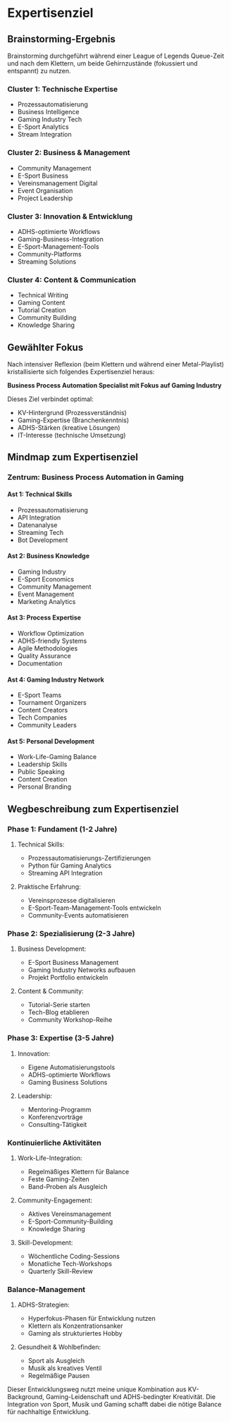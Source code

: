 # Expertisenziel

## Brainstorming-Ergebnis

Brainstorming durchgeführt während einer League of Legends Queue-Zeit und nach dem Klettern, um beide Gehirnzustände (fokussiert und entspannt) zu nutzen.

### Cluster 1: Technische Expertise
- Prozessautomatisierung
- Business Intelligence
- Gaming Industry Tech
- E-Sport Analytics
- Stream Integration

### Cluster 2: Business & Management
- Community Management
- E-Sport Business
- Vereinsmanagement Digital
- Event Organisation
- Project Leadership

### Cluster 3: Innovation & Entwicklung
- ADHS-optimierte Workflows
- Gaming-Business-Integration
- E-Sport-Management-Tools
- Community-Platforms
- Streaming Solutions

### Cluster 4: Content & Communication
- Technical Writing
- Gaming Content
- Tutorial Creation
- Community Building
- Knowledge Sharing

## Gewählter Fokus

Nach intensiver Reflexion (beim Klettern und während einer Metal-Playlist) kristallisierte sich folgendes Expertisenziel heraus:

**Business Process Automation Specialist mit Fokus auf Gaming Industry**

Dieses Ziel verbindet optimal:
- KV-Hintergrund (Prozessverständnis)
- Gaming-Expertise (Branchenkenntnis)
- ADHS-Stärken (kreative Lösungen)
- IT-Interesse (technische Umsetzung)

## Mindmap zum Expertisenziel

### Zentrum: Business Process Automation in Gaming

#### Ast 1: Technical Skills
- Prozessautomatisierung
- API Integration
- Datenanalyse
- Streaming Tech
- Bot Development

#### Ast 2: Business Knowledge
- Gaming Industry
- E-Sport Economics
- Community Management
- Event Management
- Marketing Analytics

#### Ast 3: Process Expertise
- Workflow Optimization
- ADHS-friendly Systems
- Agile Methodologies
- Quality Assurance
- Documentation

#### Ast 4: Gaming Industry Network
- E-Sport Teams
- Tournament Organizers
- Content Creators
- Tech Companies
- Community Leaders

#### Ast 5: Personal Development
- Work-Life-Gaming Balance
- Leadership Skills
- Public Speaking
- Content Creation
- Personal Branding

## Wegbeschreibung zum Expertisenziel

### Phase 1: Fundament (1-2 Jahre)

1. Technical Skills:
   - Prozessautomatisierungs-Zertifizierungen
   - Python für Gaming Analytics
   - Streaming API Integration

2. Praktische Erfahrung:
   - Vereinsprozesse digitalisieren
   - E-Sport-Team-Management-Tools entwickeln
   - Community-Events automatisieren

### Phase 2: Spezialisierung (2-3 Jahre)

1. Business Development:
   - E-Sport Business Management
   - Gaming Industry Networks aufbauen
   - Projekt Portfolio entwickeln

2. Content & Community:
   - Tutorial-Serie starten
   - Tech-Blog etablieren
   - Community Workshop-Reihe

### Phase 3: Expertise (3-5 Jahre)

1. Innovation:
   - Eigene Automatisierungstools
   - ADHS-optimierte Workflows
   - Gaming Business Solutions

2. Leadership:
   - Mentoring-Programm
   - Konferenzvorträge
   - Consulting-Tätigkeit

### Kontinuierliche Aktivitäten

1. Work-Life-Integration:
   - Regelmäßiges Klettern für Balance
   - Feste Gaming-Zeiten
   - Band-Proben als Ausgleich

2. Community-Engagement:
   - Aktives Vereinsmanagement
   - E-Sport-Community-Building
   - Knowledge Sharing

3. Skill-Development:
   - Wöchentliche Coding-Sessions
   - Monatliche Tech-Workshops
   - Quarterly Skill-Review

### Balance-Management

1. ADHS-Strategien:
   - Hyperfokus-Phasen für Entwicklung nutzen
   - Klettern als Konzentrationsanker
   - Gaming als strukturiertes Hobby

2. Gesundheit & Wohlbefinden:
   - Sport als Ausgleich
   - Musik als kreatives Ventil
   - Regelmäßige Pausen

Dieser Entwicklungsweg nutzt meine unique Kombination aus KV-Background, Gaming-Leidenschaft und ADHS-bedingter Kreativität. Die Integration von Sport, Musik und Gaming schafft dabei die nötige Balance für nachhaltige Entwicklung.